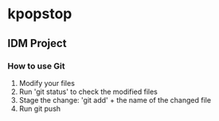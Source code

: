 # kpopstop

## IDM Project

### How to use Git
1. Modify your files
2. Run 'git status' to check the modified files
3. Stage the change: 'git add' + the name of the changed file
4. Run git push